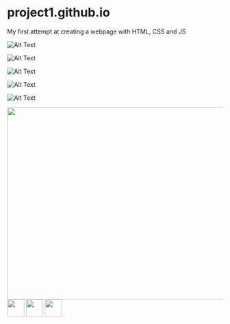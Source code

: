 # project1.github.io
My first attempt at creating a webpage with HTML, CSS and JS


![Alt Text](https://media.giphy.com/media/RYmP7mQUfz1R1YQTEt/giphy.gif)

![Alt Text](https://media.giphy.com/media/RcHtFlizbKDfco3iht/giphy.gif)

![Alt Text](https://media.giphy.com/media/GnljEt01lNj6nNeqTN/giphy.gif)

![Alt Text](https://media.giphy.com/media/zwKQtuJaJoLkYtdCoX/giphy.gif)

![Alt Text](https://media.giphy.com/media/uk5BR4hgvd7Ik82Ln8/giphy.gif)



<img src="https://media.giphy.com/media/RYmP7mQUfz1R1YQTEt/giphy.gif" width="680" height="450" />

<img src="https://media.giphy.com/media/vFKqnCdLPNOKc/giphy.gif" width="40" height="40" />

<img src="https://media.giphy.com/media/vFKqnCdLPNOKc/giphy.gif" width="40" height="40" />

<img src="https://media.giphy.com/media/vFKqnCdLPNOKc/giphy.gif" width="40" height="40" />

